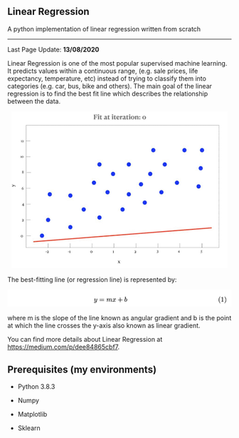 Linear Regression
---------------------------------------------------

A python implementation of linear regression written from scratch

---------------------------------------------------

Last Page Update: **13/08/2020**


Linear Regression is one of the most popular supervised machine learning. It predicts values within a continuous range, (e.g. sale prices, life expectancy, temperature, etc) instead of trying to classify them into categories (e.g. car, bus, bike and others). The main goal of the linear regression is to find the best fit line which describes the relationship between the data.

<p align="center"><img src="https://raw.githubusercontent.com/carolinepacheco/LinearRegression/master/docs/line_fit.gif" border="0" /></p>


The best-fitting line (or regression line) is represented by:


<p align="center"><img src="https://raw.githubusercontent.com/carolinepacheco/LinearRegression/master/docs/line.png" border="0" /></p>

where m is the slope of the line known as angular gradient and b is the point at which the line crosses the y-axis also known as linear gradient.


You can find more details about Linear Regression at https://medium.com/p/dee84865cbf7.



## Prerequisites (my environments)
 
 * Python 3.8.3 
 
 * Numpy
 
 * Matplotlib
 
 * Sklearn
